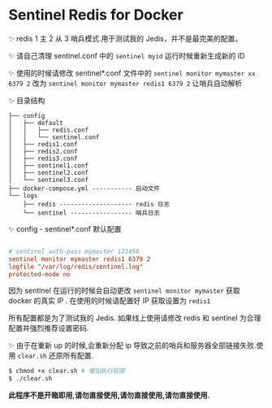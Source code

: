 # Sentinel Redis for Docker

✨ redis 1 主 2 从 3 哨兵模式.用于测试我的 Jedis，并不是最完美的配置。

✨ 请自己清理 sentinel.conf 中的 `sentinel myid` 运行时候重新生成新的 ID

✨ 使用的时候请修改 sentinel*.conf 文件中的 `sentinel monitor mymaster xx 6379 2` 改为 `sentinel monitor mymaster redis1 6379 2` 让哨兵自动解析

✨ 目录结构

```
├── config
│   ├── default
│   │   ├── redis.conf
│   │   └── sentinel.conf
│   ├── redis1.conf
│   ├── redis2.conf
│   ├── redis3.conf
│   ├── sentinel1.conf
│   ├── sentinel2.conf
│   └── sentinel3.conf
├── docker-compose.yml ----------- 启动文件
└── logs
    ├── redis -------------------- redis 日志
    └── sentinel ----------------- 哨兵日志
```
✨ config - sentinel*.conf 默认配置

```conf

# sentinel auth-pass mymaster 123456
sentinel monitor mymaster redis1 6379 2 
logfile "/var/log/redis/sentinel.log"
protected-mode no

```



因为 sentinel 在运行的时候会自动更改 `sentinel monitor mymaster` 获取 docker 的真实 IP . 在使用的时候请配置好 IP 获取设置为 `redis1` 

所有配置都是为了测试我的 Jedis. 如果线上使用请修改 redis 和 sentinel 为合理配置并强烈推荐设置密码.


✨ 由于在重新 up 的时候,会重新分配 ip 导致之前的哨兵和服务器全部链接失败.使用 `clear.sh` 还原所有配置.

```bash
$ chmod +x clear.sh # 增加执行权限
$ ./clear.sh
```

**此程序不是开箱即用,请勿直接使用,请勿直接使用,请勿直接使用.**